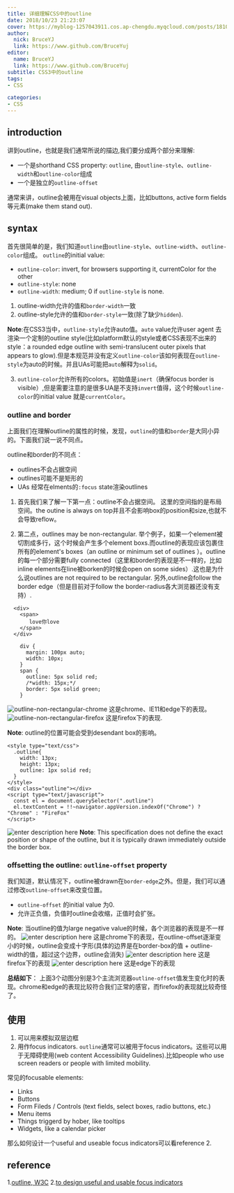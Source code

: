 ```yaml
---
title: 详细理解CSS中的outline
date: 2018/10/23 21:23:07
cover: https://myblog-1257043911.cos.ap-chengdu.myqcloud.com/posts/181023-CSS-outline.png
author:
  nick: BruceYJ
  link: https://www.github.com/BruceYuj
editor:
  name: BruceYJ
  link: https://www.github.com/BruceYuj
subtitle: CSS3中的outline
tags:
- CSS

categories:
- CSS
---
```

<!-- toc -->
## introduction
讲到outline，也就是我们通常所说的描边,我们要分成两个部分来理解:
 - 一个是shorthand CSS property: `outline`, 由`outline-style`、`outline-width`和`outline-color`组成
 - 一个是独立的`outline-offset`

通常来讲，outline会被用在visual objects上面，比如buttons, active form fields等元素(make them stand out).

## syntax
首先很简单的是，我们知道`outline`由`outline-style`、`outline-width`、`outline-color`组成。
`outline`的initial value:
- `outline-color`: invert, for browsers supporting it, currentColor for the other
- `outline-style`: none
- `outline-width`: medium; 0 if `outline-style` is none.


1. outline-width允许的值和`border-width`一致
2. outline-style允许的值和`border-style`一致(除了缺少`hidden`).

**Note**:在CSS3当中，`outline-style`允许auto值。`auto` value允许user agent 去渲染一个定制的outline style(比如platform默认的style或者CSS表现不出来的style：a rounded edge outline with semi-translucent outer pixels that appears to glow).但是本规范并没有定义`outline-color`该如何表现在`outline-style`为auto的时候。并且UAs可能把`auto`解释为`solid`。

3. `outline-color`允许所有的colors。初始值是`inert`（确保focus border is visible）,但是需要注意的是很多UA是不支持`invert`值得，这个时候`outline-color`的initial value 就是`currentColor`。

### outline and border
上面我们在理解outline的属性的时候，发现，`outline`的值和`border`是大同小异的。下面我们说一说不同点。

outline和border的不同点：
- outlines不会占据空间
- outlines可能不是矩形的
- UAs 经常在elments的`:focus` state渲染outlines


1. 首先我们来了解一下第一点：outline不会占据空间。
这里的空间指的是布局空间。the outine is always on top并且不会影响box的position和size,也就不会导致reflow。

2. 第二点，outlines may be non-rectangular.
举个例子，如果一个element被切割成多行，这个时候会产生多个element boxs.而outline的表现应该包裹住所有的element's boxes（an outline or minimum set of outlines ）。outline的每一个部分需要fully connected（这里和border的表现是不一样的，比如inline elements在line被borken的时候会open on some sides）.这也是为什么说outlines are not required to be rectangular.
另外,outline会follow the border edge（但是目前对于follow the border-radius各大浏览器还没有支持）.
```html?linenums
  <div>
    <span>
       love你love
    </span>     
  </div>
```
```css?linenums
    div {
      margin: 100px auto;
      width: 10px;
    }
    span {
      outline: 5px solid red;
      /*width: 15px;*/
      border: 5px solid green;
    }
```
![outline-non-rectangular-chrome](http://oxnuwmm3w.bkt.clouddn.com/181023/outline-non-rectangular.PNG)
这是chrome、IE11和edge下的表现。
![outline-non-rectangular-firefox](http://oxnuwmm3w.bkt.clouddn.com/181023/outline-non-rectangular-firefox.PNG)
这是firefox下的表现.

**Note**: outline的位置可能会受到desendant box的影响。
```html?linenums
<style type="text/css">
  .outline{
    width: 13px;
    height: 13px;
    outline: 1px solid red;
  }
</style>
<div class="outline"></div>
<script type="text/javascript">
  const el = document.querySelector(".outline")
  el.textContent = !!~navigator.appVersion.indexOf("Chrome") ? "Chrome" : "FireFox"
</script>
```
![enter description here](http://oxnuwmm3w.bkt.clouddn.com/181023/outline-desendant-box.png)
**Note**: This specification does not define the exact position or shape of the outline, but it is typically drawn immediately outside the border box.

### offsetting the outline: `outline-offset` property
我们知道，默认情况下，outline被drawn在`border-edge`之外。但是，我们可以通过修改`outline-offset`来改变位置。

- `outline-offset` 的initial value 为0.
- 允许正负值，负值时outline会收缩，正值时会扩张。

**Note**: 当outline的值为large negative value的时候，各个浏览器的表现是不一样的。
![enter description here](http://oxnuwmm3w.bkt.clouddn.com/181023/outline-chrome.gif)
这是chrome下的表现，在outline-offset逐渐变小的时候，outline会变成十字形(具体的边界是在border-box的值 + outline-width的值，超过这个边界，outline会消失)
![enter description here](http://oxnuwmm3w.bkt.clouddn.com/181023/outline-firefox.gif)
这是firefox下的表现
![enter description here](http://oxnuwmm3w.bkt.clouddn.com/181023/outline-edge.gif)
这是edge下的表现

**总结如下**：
  上面3个动图分别是3个主流浏览器`outline-offset`值发生变化时的表现。chrome和edge的表现比较符合我们正常的感官，而firefox的表现就比较奇怪了。
  
## 使用
1. 可以用来模拟双层边框
2. 用作focus indicators.
`outline`通常可以被用于focus indicators。这些可以用于无障碍使用(web content Accessibility Guidelines).比如people who use screen readers or people with limited mobility.

常见的focusable elements:
- Links
- Buttons
- Form Fileds / Controls (text fields, select boxes, radio buttons, etc.)
- Menu items
- Things triggerd by hober, like tooltips
- Widgets, like a calendar picker

那么如何设计一个useful and useable focus indicators可以看reference 2.

## reference
1.[outline, W3C](https://drafts.csswg.org/css-ui-3/#outline)
2.[to design useful and usable focus indicators](https://www.deque.com/blog/give-site-focus-tips-designing-usable-focus-indicators/)